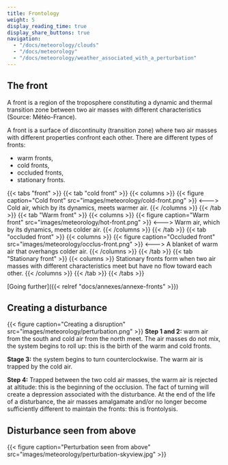 ```yaml
---
title: Frontology
weight: 5
display_reading_time: true
display_share_buttons: true
navigation:
  - "/docs/meteorology/clouds"
  - "/docs/meteorology"
  - "/docs/meteorology/weather_associated_with_a_perturbation"
---
```

## The front
A front is a region of the troposphere constituting a dynamic and thermal transition zone between two air masses with different characteristics (Source: Météo-France).

A front is a surface of discontinuity (transition zone) where two air masses with different properties confront each other.
There are different types of fronts:

- warm fronts,
- cold fronts,
- occluded fronts,
- stationary fronts.

{{< tabs "front" >}}
{{< tab "cold front" >}}
{{< columns >}}
{{< figure caption="Cold front" src="images/meteorology/cold-front.png" >}}
<--->
Cold air, which by its dynamics, meets warmer air.
{{< /columns >}}
{{< /tab >}}
{{< tab "Warm front" >}}
{{< columns >}}
{{< figure caption="Warm front" src="images/meteorology/hot-front.png" >}}
<--->
Warm air, which by its dynamics, meets colder air.
{{< /columns >}}
{{< /tab >}}
{{< tab "occluded front" >}}
{{< columns >}}
{{< figure caption="Occluded front" src="images/meteorology/occlus-front.png" >}}
<--->
A blanket of warm air that overhangs colder air.
{{< /columns >}}
{{< /tab >}}
{{< tab "Stationary front" >}}
{{< columns >}}
Stationary fronts form when two air masses with different characteristics meet but have no flow toward each other.
{{< /columns >}}
{{< /tab >}}
{{< /tabs >}}

[Going further]({{< relref "docs/annexes/annexe-fronts" >}})

## Creating a disturbance

{{< figure caption="Creating a disruption" src="images/meteorology/perturbation.png" >}}
**Step 1 and 2:** warm air from the south and cold air from the north meet. The air masses do not mix, the system begins to roll up: this is the birth of the warm and cold fronts.

**Stage 3:** the system begins to turn counterclockwise. The warm air is trapped by the cold air.

**Step 4:** Trapped between the two cold air masses, the warm air is rejected at altitude: this is the beginning of the occlusion. The fact of turning will create a depression associated with the disturbance. At the end of the life of a disturbance, the air masses amalgamate and/or no longer become sufficiently different to maintain the fronts: this is frontolysis.

## Disturbance seen from above
{{< figure caption="Perturbation seen from above" src="images/meteorology/perturbation-skyview.jpg" >}}